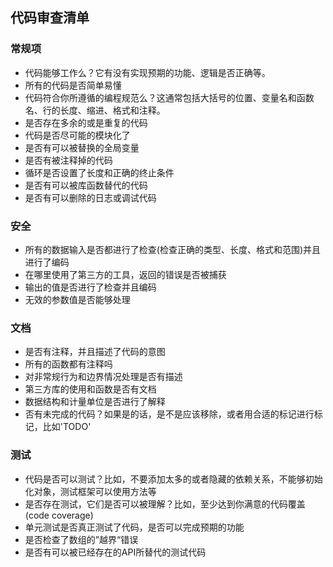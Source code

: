 ## 代码审查清单

### 常规项

* 代码能够工作么？它有没有实现预期的功能、逻辑是否正确等。
* 所有的代码是否简单易懂
* 代码符合你所遵循的编程规范么？这通常包括大括号的位置、变量名和函数名、行的长度、缩进、格式和注释。
* 是否存在多余的或是重复的代码
* 代码是否尽可能的模块化了
* 是否有可以被替换的全局变量
* 是否有被注释掉的代码
* 循环是否设置了长度和正确的终止条件
* 是否有可以被库函数替代的代码
* 是否有可以删除的日志或调试代码

### 安全

* 所有的数据输入是否都进行了检查(检查正确的类型、长度、格式和范围)并且进行了编码
* 在哪里使用了第三方的工具，返回的错误是否被捕获
* 输出的值是否进行了检查并且编码
* 无效的参数值是否能够处理

### 文档

* 是否有注释，并且描述了代码的意图
* 所有的函数都有注释吗
* 对非常规行为和边界情况处理是否有描述
* 第三方库的使用和函数是否有文档
* 数据结构和计量单位是否进行了解释
* 否有未完成的代码？如果是的话，是不是应该移除，或者用合适的标记进行标记，比如'TODO'

### 测试

* 代码是否可以测试？比如，不要添加太多的或者隐藏的依赖关系，不能够初始化对象，测试框架可以使用方法等
* 是否存在测试，它们是否可以被理解？比如，至少达到你满意的代码覆盖(code coverage)
* 单元测试是否真正测试了代码，是否可以完成预期的功能
* 是否检查了数组的”越界“错误
* 是否有可以被已经存在的API所替代的测试代码